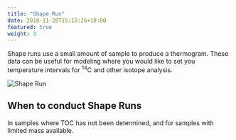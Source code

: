 ```yaml
---
title: "Shape Run"
date: 2018-11-28T15:15:26+10:00
featured: true
weight: 3
---
```


Shape runs use a small amount of sample to produce a thermogram. These data can be useful for modeling where you would like to set you temperature intervals for <sup>14</sup>C and other isotope analysis.

![Shape Run](/Ramped-PyrOx-Facility/images/Shape_runs.jpg)

## When to conduct Shape Runs

In samples where TOC has not been determined, and for samples with limited mass available.
